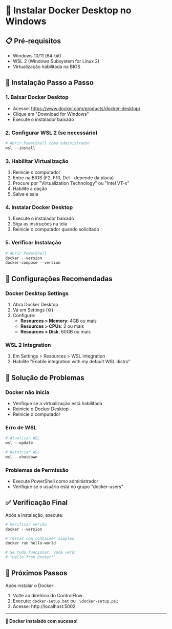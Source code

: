 # 🐳 Instalar Docker Desktop no Windows

## 📋 Pré-requisitos

- Windows 10/11 (64-bit)
- WSL 2 (Windows Subsystem for Linux 2)
- Virtualização habilitada na BIOS

## 🚀 Instalação Passo a Passo

### 1. Baixar Docker Desktop
- Acesse: https://www.docker.com/products/docker-desktop/
- Clique em "Download for Windows"
- Execute o instalador baixado

### 2. Configurar WSL 2 (se necessário)
```powershell
# Abrir PowerShell como administrador
wsl --install
```

### 3. Habilitar Virtualização
1. Reinicie o computador
2. Entre na BIOS (F2, F10, Del - depende da placa)
3. Procure por "Virtualization Technology" ou "Intel VT-x"
4. Habilite a opção
5. Salve e saia

### 4. Instalar Docker Desktop
1. Execute o instalador baixado
2. Siga as instruções na tela
3. Reinicie o computador quando solicitado

### 5. Verificar Instalação
```powershell
# Abrir PowerShell
docker --version
docker-compose --version
```

## 🔧 Configurações Recomendadas

### Docker Desktop Settings
1. Abra Docker Desktop
2. Vá em Settings (⚙️)
3. Configure:
   - **Resources > Memory**: 4GB ou mais
   - **Resources > CPUs**: 2 ou mais
   - **Resources > Disk**: 60GB ou mais

### WSL 2 Integration
1. Em Settings > Resources > WSL Integration
2. Habilite "Enable integration with my default WSL distro"

## 🚨 Solução de Problemas

### Docker não inicia
- Verifique se a virtualização está habilitada
- Reinicie o Docker Desktop
- Reinicie o computador

### Erro de WSL
```powershell
# Atualizar WSL
wsl --update

# Reiniciar WSL
wsl --shutdown
```

### Problemas de Permissão
- Execute PowerShell como administrador
- Verifique se o usuário está no grupo "docker-users"

## ✅ Verificação Final

Após a instalação, execute:

```powershell
# Verificar versão
docker --version

# Testar com container simples
docker run hello-world

# Se tudo funcionar, você verá:
# "Hello from Docker!"
```

## 🎯 Próximos Passos

Após instalar o Docker:

1. Volte ao diretório do ControlFlow
2. Execute: `docker-setup.bat` ou `.\docker-setup.ps1`
3. Acesse: http://localhost:5002

---

**🎉 Docker instalado com sucesso!**
